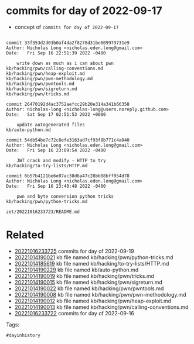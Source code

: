 # commits for day of 2022-09-17

- concept of `commits for day of 2022-09-17`

```

commit 33f353d2d03b0af4da2f8278d31be609979731e9
Author: Nicholas Long <nicholas.eden.long@gmail.com>
Date:   Fri Sep 16 22:51:39 2022 -0400

    write down as much as i can about pwn
kb/hacking/pwn/calling-conventions.md
kb/hacking/pwn/heap-exploit.md
kb/hacking/pwn/pwn-methodology.md
kb/hacking/pwn/pwntools.md
kb/hacking/pwn/sigreturn.md
kb/hacking/pwn/tricks.md

commit 26470192d4ac3752aefcc29b20e314a341b66358
Author: nicholas-long <nicholas-long@users.noreply.github.com>
Date:   Sat Sep 17 02:51:53 2022 +0000

    update autogenerated files
kb/auto-python.md

commit 54db54be7c72c8efe3163ad7cf93f8b771c4a040
Author: Nicholas Long <nicholas.eden.long@gmail.com>
Date:   Fri Sep 16 23:09:54 2022 -0400

    JWT crack and modify - HTTP to try
kb/hacking/to-try-lists/HTTP.md

commit 6b57b4121be6e07ac38d6a47c28bb08bff954d78
Author: Nicholas Long <nicholas.eden.long@gmail.com>
Date:   Fri Sep 16 23:40:48 2022 -0400

    pwn and byte conversion python tricks
kb/hacking/pwn/python-tricks.md
```

` zet/20221016233723/README.md `

# Related

- [20221016233725](/zet/20221016233725/README.md) commits for day of 2022-09-19
- [20221014190021](/zet/20221014190021/README.md) kb file named kb/hacking/pwn/python-tricks.md
- [20221014185619](/zet/20221014185619/README.md) kb file named kb/hacking/to-try-lists/HTTP.md
- [20221014190229](/zet/20221014190229/README.md) kb file named kb/auto-python.md
- [20221014190019](/zet/20221014190019/README.md) kb file named kb/hacking/pwn/tricks.md
- [20221014190015](/zet/20221014190015/README.md) kb file named kb/hacking/pwn/sigreturn.md
- [20221014190022](/zet/20221014190022/README.md) kb file named kb/hacking/pwn/pwntools.md
- [20221014190008](/zet/20221014190008/README.md) kb file named kb/hacking/pwn/pwn-methodology.md
- [20221014190012](/zet/20221014190012/README.md) kb file named kb/hacking/pwn/heap-exploit.md
- [20221014190013](/zet/20221014190013/README.md) kb file named kb/hacking/pwn/calling-conventions.md
- [20221016233722](/zet/20221016233722/README.md) commits for day of 2022-09-16

Tags:

    #dayinhistory

